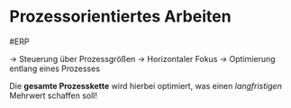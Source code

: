# Prozessorientiertes Arbeiten
#ERP 

-> Steuerung über Prozessgrößen
-> Horizontaler Fokus
-> Optimierung entlang eines Prozesses

Die **gesamte Prozesskette** wird hierbei optimiert, was einen *langfristigen* Mehrwert schaffen soll! 